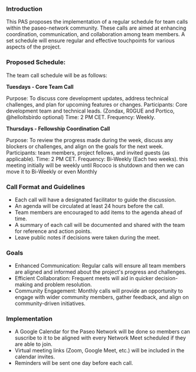 ### Introduction
This PAS proposes the implementation of a regular schedule for team calls within the paseo-network community. These calls are aimed at enhancing coordination, communication, and collaboration among team members. A set schedule will ensure regular and effective touchpoints for various aspects of the project.

### Proposed Schedule: 
The team call schedule will be as follows:

**Tuesdays - Core Team Call**

Purpose: To discuss core development updates, address technical challenges, and plan for upcoming features or changes.
Participants: Core development team and technical leads. (Zondax, R0GUE and Portico, @helloitsbirdo optional)
Time: 2 PM CET.
Frequency: Weekly.

**Thursdays - Fellowship Coordination Call**

Purpose: To review the progress made during the week, discuss any blockers or challenges, and align on the goals for the next week.
Participants: team members, project fellows, and invited guests (as applicable).
Time: 2 PM CET.
Frequency: Bi-Weekly (Each two weeks).
this meeting initially will be weekly until Rococo is shutdown and then we can move it to Bi-Weekly or even Monthly

### Call Format and Guidelines
- Each call will have a designated facilitator to guide the discussion.
- An agenda will be circulated at least 24 hours before the call.
- Team members are encouraged to add items to the agenda ahead of time.
- A summary of each call will be documented and shared with the team for reference and action points.
- Leave public notes if decisions were taken during the meet.

### Goals
- Enhanced Communication: Regular calls will ensure all team members are aligned and informed about the project's progress and challenges.
- Efficient Collaboration: Frequent meets will aid in quicker decision-making and problem resolution.
- Community Engagement: Monthly calls will provide an opportunity to engage with wider community members, gather feedback, and align on community-driven initiatives.

### Implementation
- A Google Calendar for the Paseo Network will be done so members can suscribe to it to be aligned with every Network Meet scheduled if they are able to join.
- Virtual meeting links (Zoom, Google Meet, etc.) will be included in the calendar invites.
- Reminders will be sent one day before each call.
